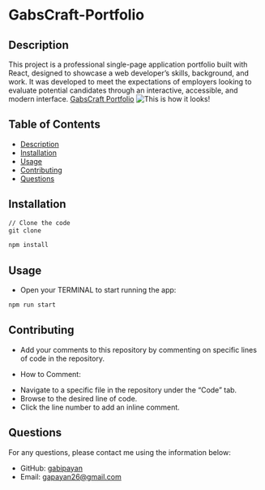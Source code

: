 # GabsCraft-Portfolio

## Description

This project is a professional single-page application portfolio built with React, designed to showcase a web developer’s skills, background, and work. It was developed to meet the expectations of employers looking to evaluate potential candidates through an interactive, accessible, and modern interface. [GabsCraft Portfolio](https://bucolic-tiramisu-04c9fb.netlify.app/portfolio)
![This is how it looks!](https://github.com/user-attachments/assets/ad22f60a-a07c-41e5-aa5d-63926263d742)


## Table of Contents
- [Description](#description)
- [Installation](#installation)
- [Usage](#usage)
- [Contributing](#contributing)
- [Questions](#questions)

##  Installation 

```md
// Clone the code
git clone 
```
```bash
npm install
```

## Usage

* Open your TERMINAL to start running the app:

```bash
npm run start
```

 ##  Contributing
* Add your comments to this repository by commenting on specific lines of code in the repository.

* How to Comment:
- Navigate to a specific file in the repository under the “Code” tab.
- Browse to the desired line of code.
- Click the line number to add an inline comment.

 ##  Questions
For any questions, please contact me using the information below:
- GitHub: [gabipayan](https://github.com/gabipayan)
- Email: [gapayan26@gmail.com](gapayan26@gmail.com)
 

